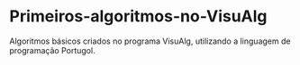 # Primeiros-algoritmos-no-VisuAlg
Algoritmos básicos criados no programa VisuAlg, utilizando a linguagem de programação Portugol.
